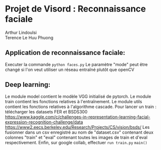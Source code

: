 # Projet de Visord : Reconnaissance faciale

Arthur Lindoulsi <br>
Terence Le Huu Phuong <br>

## Application de reconnaissance faciale:
Executer la commande 
`python faces.py`
Le paramètre "mode" peut être changé si l'on veut utiliser un réseau entraîné plutôt que openCV

## Deep learning:
Le module model contient le modèle VGG initialisé de pytorch.
Le module train contient les fonctions relatives à l'entraînement.
Le module utils contient les fonctions relatives à l'algorithme cascade.
Pour lancer un train : télécharger les datasets FER et BSDS300 
https://www.kaggle.com/c/challenges-in-representation-learning-facial-expression-recognition-challenge/data
https://www2.eecs.berkeley.edu/Research/Projects/CS/vision/bsds/
Les fusionner dans un csv enregistré au nom de "dataset.csv" contenant deux colonnes "train" et "eval" contenant toutes les images de train et d'eval respectivement.
Enfin, sur google collab, effectuer 
`run train.py`
`main()`
